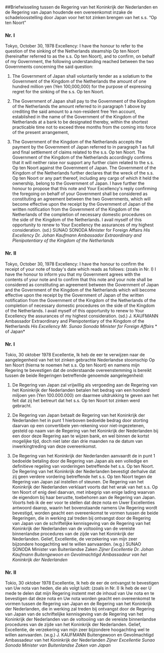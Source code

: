 <meta http-equiv='Content-Type' content='text/html; charset=utf-8' />

##Briefwisseling tussen de Regering van het Koninkrijk der Nederlanden en de Regering van Japan houdende een overeenkomst inzake de schadeloosstelling door Japan voor het tot zinken brengen van het s.s. “Op ten Noort”

### Nr.  I  

Tokyo, October 30, 1978 Excellency: I have the honour to refer to the question of the sinking of the Netherlands steamship Op ten Noort (hereinafter referred to as the s.s. Op ten Noort), and to confirm, on behalf of my Government, the following understanding reached between the two Governments concerning the said question: 

1. The Government of Japan shall voluntarily tender as a solatium to the Government of the Kingdom of the Netherlands the amount of one hundred million yen (Yen 100,000,000) for the purpose of expressing regret for the sinking of the s.s. Op ten Noort.  

2. The Government of Japan shall pay to the Government of the Kingdom of the Netherlands the amount referred to in paragraph 1 above by crediting the said amount to a non-resident free Yen account, established in the name of the Government of the Kingdom of the Netherlands at a bank to be designated thereby, within the shortest practicable time not to exceed three months from the coming into force of the present arrangement,  

3. The Government of the Kingdom of the Netherlands accepts the payment by the Government of Japan referred to in paragraph 1 as full and final settlement of claims related to the s.s. Op ten Noort. The Government of the Kingdom of the Netherlands accordingly confirms that it will neither raise nor support any further claim related to the s.s. Op ten Noort against the Government of Japan. The Government of the Kingdom of the Netherlands further declares that the wreck of the s.s. Op ten Noort or any part thereof, including any cargo of which it held the ownership, belong to the Government of Japan.   I have further the honour to propose that this note and Your Excellency's reply confirming the foregoing on behalf of your Government shall be considered as constituting an agreement between the two Governments, which will become effective upon the receipt by the Government of Japan of the written notification from the Government of the Kingdom of the Netherlands of the completion of necessary domestic procedures on the side of the Kingdom of the Netherlands. I avail myself of this opportunity to renew to Your Excellency the assurances of my highest consideration. (sd.) SUNAO SONODA Minister for Foreign Affairs *His Excellency* *Dr. Johan Kaufmann* *Ambassador Extraordinary* *and Plenipotentiary of* *the Kingdom of the Netherlands*   

### Nr.  II  

Tokyo, October 30, 1978 Excellency: I have the honour to confirm the receipt of your note of today's date which reads as follows: (zoals in Nr. I) I have the honour to inform you that my Government agrees with the contents of your note and to confirm that this note and your note shall be considered as constituting an agreement between the Government of Japan and the Government of the Kingdom of the Netherlands which will become effective upon the receipt by the Government of Japan of the written notification from the Government of the Kingdom of the Netherlands of the completion of necessary domestic procedures on the side of the Kingdom of the Netherlands. I avail myself of this opportunity to renew to Your Excellency the assurances of my highest consideration. (sd.) J. KAUFMANN Ambassador Extraordinary and Plenipotentiary of the Kingdom of the Netherlands *His Excellency* *Mr. Sunao Sonoda* *Minister for Foreign Affairs* * of Japan*   

### Nr.  I  

Tokio, 30 oktober 1978 Excellentie, Ik heb de eer te verwijzen naar de aangelegenheid van het tot zinken gebrachte Nederlandse stoomschip Op ten Noort (hierna te noemen het s.s. Op ten Noort) en namens mijn Regering te bevestigen dat de onderstaande overeenstemming is bereikt tussen de beide Regeringen betreffende genoemde aangelegenheid: 

1. De Regering van Japan zal vrijwillig als vergoeding aan de Regering van het Koninkrijk der Nederlanden betalen het bedrag van een honderd miljoen yen (Yen 100.000.000) om daarmee uitdrukking te geven aan het feit dat zij het betreurt dat het s.s. Op ten Noort tot zinken werd gebracht.  

2. De Regering van Japan betaalt de Regering van het Koninkrijk der Nederlanden het in punt 1 hierboven bedoelde bedrag door storting daarvan op een convertibele yen-rekening voor niet-ingezetenen, gesteld op naam van de Regering van het Koninkrijk der Nederlanden bij een door deze Regering aan te wijzen bank, en wel binnen de kortst mogelijke tijd, doch niet later dan drie maanden na de datum van inwerkingtreding van deze overeenkomst.  

3. De Regering van het Koninkrijk der Nederlanden aanvaardt de in punt 1 bedoelde betaling door de Regering van Japan als een volledige en definitieve regeling van vorderingen betreffende het s.s. Op ten Noort. De Regering van het Koninkrijk der Nederlanden bevestigt derhalve dat zij geen verdere vordering betreffende het s.s. Op ten Noort tegen de Regering van Japan zal instellen of steunen. De Regering van het Koninkrijk der Nederlanden verklaart voorts dat het wrak van het s.s. Op ten Noort of enig deel daarvan, met inbegrip van enige lading waarvan de eigendom bij haar berustte, toebehoren aan de Regering van Japan.   Voorts heb ik de eer voor te stellen dat deze nota en Uwer Excellenties antwoord daarop, waarin het bovenstaande namens Uw Regering wordt bevestigd, worden geacht een overeenkomst te vormen tussen de beide Regeringen, die in werking zal treden bij ontvangst door de Regering van Japan van de schriftelijke kennisgeving van de Regering van het Koninkrijk der Nederlanden van de voltooiing van de vereiste binnenlandse procedures van de zijde van het Koninkrijk der Nederlanden. Gelief, Excellentie, de verzekering van mijn zeer bijzondere hoogachting wel te willen aanvaarden. (w.g.) SUNAO SONODA  Minister van Buitenlandse Zaken *Zijner Excellentie* *Dr. Johan Kaufmann* *Buitengewoon en Gevolmachtigd* *Ambassadeur van het Koninkrijk* *der Nederlanden*   

### Nr.  II  

Tokio, 30 oktober 1978 Excellentie, Ik heb de eer de ontvangst te bevestigen van Uw nota van heden, die als volgt luidt: (zoals in Nr. I) Ik heb de eer U mede te delen dat mijn Regering instemt met de inhoud van Uw nota en te bevestigen dat deze nota en Uw nota worden geacht een overeenkomst te vormen tussen de Regering van Japan en de Regering van het Koninkrijk der Nederlanden, die in werking zal treden bij ontvangst door de Regering van Japan van de schriftelijke kennisgeving van de Regering van het Koninkrijk der Nederlanden van de voltooiing van de vereiste binnenlandse procedures van de zijde van het Koninkrijk der Nederlanden. Gelief, Excellentie, de verzekering van mijn zeer bijzondere hoogachting wel te willen aanvaarden. (w.g.) J. KAUFMANN Buitengewoon en Gevolmachtigd Ambassadeur van het Koninkrijk der Nederlanden *Zijner Excellentie* *Sunao Sonoda* *Minister van Buitenlandse Zaken* *van Japan*   
